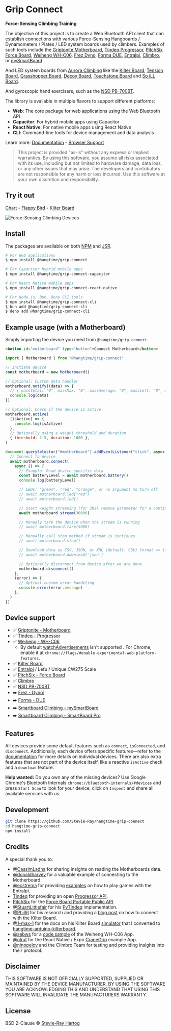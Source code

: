 # Grip Connect

**Force-Sensing Climbing Training**

The objective of this project is to create a Web Bluetooth API client that can establish connections with various
Force-Sensing Hangboards / Dynamometers / Plates / LED system boards used by climbers. Examples of such tools include
the [Griptonite Motherboard](https://griptonite.io/shop/motherboard/),
[Tindeq Progressor](https://tindeq.com/product/progressor/),
[PitchSix Force Board](https://pitchsix.com/products/force-board-portable),
[Weiheng WH-C06](https://weihengmanufacturer.com/products/wh-c06-bluetooth-300kg-hanging-scale/),
[Frez Dyno](https://shop.frez.app/products/pre-order-frez-dyno),
[Forma DUE](https://forma.training/products/due-pre-sale), [Entralpi](https://entralpi.com/),
[Climbro](https://climbro.com/), or [mySmartBoard](https://www.smartboard-climbing.com/)

And LED system boards from [Aurora Climbing](https://auroraclimbing.com/) like the
[Kilter Board](https://settercloset.com/pages/the-kilter-board),
[Tension Board](https://tensionclimbing.com/product/tension-board-2/),
[Grasshopper Board](https://grasshopperclimbing.com/products/),
[Decoy Board](https://decoy-holds.com/pages/decoy-board), [Touchstone Board](https://touchstoneboardapp.com/) and
[So iLL Board](https://apps.apple.com/us/app/so-ill-board/id1358056082).

And gyroscopic hand exercisers, such as the [NSD PB-700BT](https://www.nsd.com.tw/).

The library is available in multiple flavors to support different platforms:

- **Web**: The core package for web applications using the Web Bluetooth API
- **Capacitor**: For hybrid mobile apps using Capacitor
- **React Native**: For native mobile apps using React Native
- **CLI**: Command-line tools for device management and data analysis

Learn more: [Documentation](https://stevie-ray.github.io/hangtime-grip-connect/) -
[Browser Support](https://caniuse.com/web-bluetooth)

> This project is provided "as-is" without any express or implied warranties. By using this software, you assume all
> risks associated with its use, including but not limited to hardware damage, data loss, or any other issues that may
> arise. The developers and contributors are not responsible for any harm or loss incurred. Use this software at your
> own discretion and responsibility.

## Try it out

[Chart](https://grip-connect.vercel.app/) - [Flappy Bird](https://grip-connect-flappy-bird.vercel.app/) -
[Kilter Board](https://grip-connect-kilter-board.vercel.app/?route=p1083r15p1117r15p1164r12p1185r12p1233r13p1282r13p1303r13p1372r13p1392r14p1505r15)

![Force-Sensing Climbing Devices](https://github.com/user-attachments/assets/c1a8ef3b-8d94-47b6-84a6-f73893e948d6)

## Install

The packages are available on both [NPM](https://www.npmjs.com/package/@hangtime/grip-connect) and
[JSR](https://jsr.io/@hangtime/grip-connect).

```sh [npm]
# For Web applications
$ npm install @hangtime/grip-connect

# For Capacitor hybrid mobile apps
$ npm install @hangtime/grip-connect-capacitor

# For React Native mobile apps
$ npm install @hangtime/grip-connect-react-native

# For Node.js, Bun, Deno CLI tools
$ npm install @hangtime/grip-connect-cli
$ bun add @hangtime/grip-connect-cli
$ deno add @hangtime/grip-connect-cli
```

## Example usage (with a Motherboard)

Simply importing the device you need from `@hangtime/grip-connect`.

```html
<button id="motherboard" type="button">Connect Motherboard</button>
```

```js
import { Motherboard } from "@hangtime/grip-connect"

// Initiate device
const motherboard = new Motherboard()

// Optional: Custom data handler
motherboard.notify((data) => {
  // { massTotal: "0", massMax: "0", massAverage: "0", massLeft: "0", massCenter: "0", massRight: "0" }
  console.log(data)
})

// Optional: Check if the device is active
motherboard.active(
  (isActive) => {
    console.log(isActive)
  },
  // Optionally using a weight threshold and duration
  { threshold: 2.5, duration: 1000 },
)

document.querySelector("#motherboard").addEventListener("click", async () => {
  // Connect to device
  await motherboard.connect(
    async () => {
      // Example: Read device specific data
      const batteryLevel = await motherboard.battery()
      console.log(batteryLevel)

      // LEDs: "green", "red", "orange", or no argument to turn off
      // await motherboard.led("red")
      // await motherboard.led()

      // Start weight streaming (for 30s) remove parameter for a continues stream
      await motherboard.stream(30000)

      // Manualy tare the device when the stream is running
      // await motherboard.tare(5000)

      // Manually call stop method if stream is continues
      // await motherboard.stop()

      // Download data as CSV, JSON, or XML (default: CSV) format => timestamp, frame, battery, samples, masses
      // await motherboard.download('json')

      // Optionally disconnect from device after we are done
      motherboard.disconnect()
    },
    (error) => {
      // Optinal custom error handeling
      console.error(error.message)
    },
  )
})
```

## Device support

- ✅ [Griptonite - Motherboard](https://stevie-ray.github.io/hangtime-grip-connect/devices/motherboard.html)
- ✅ [Tindeq - Progressor](https://stevie-ray.github.io/hangtime-grip-connect/devices/progressor.html)
- ✅ [Weiheng - WH-C06](https://stevie-ray.github.io/hangtime-grip-connect/devices/wh-c06.html)
  - By default [watchAdvertisements](https://chromestatus.com/feature/5180688812736512) isn't supported . For Chrome,
    enable it at `chrome://flags/#enable-experimental-web-platform-features`.
- ✅ [Kilter Board](https://stevie-ray.github.io/hangtime-grip-connect/devices/kilterboard.html)
- ✅ [Entralpi](https://stevie-ray.github.io/hangtime-grip-connect/devices/entralpi.html) / Lefu / Unique CW275 Scale
- ✅ [PitchSix - Force Board](https://stevie-ray.github.io/hangtime-grip-connect/devices/forceboard.html)
- ✅ [Climbro](https://stevie-ray.github.io/hangtime-grip-connect/devices/climbro.html)
- ✅ [NSD PB-700BT](https://stevie-ray.github.io/hangtime-grip-connect/devices/pb-700bt.html)
- ➡️ [Frez - Dyno](https://stevie-ray.github.io/hangtime-grip-connect/devices/frez.html)]
- ➡️ [Forma - DUE](https://stevie-ray.github.io/hangtime-grip-connect/devices/dyno.html)
- ➡️ [Smartboard Climbing - mySmartBoard](https://stevie-ray.github.io/hangtime-grip-connect/devices/mysmartboard.html)
- ➡️
  [Smartboard Climbing - SmartBoard Pro](https://stevie-ray.github.io/hangtime-grip-connect/devices/smartboard-pro.html)

## Features

All devices provide some default features such as `connect`, `isConnected`, and `disconnect`. Additionally, each device
offers specific features—refer to the [documentation](https://stevie-ray.github.io/hangtime-grip-connect/devices/) for
more details on individual devices. There are also extra features that are not part of the device itself, like a
reactive `isActive` check and a `download` feature.

**Help wanted:** Do you own any of the missing devices? Use Google Chrome's Bluetooth Internals
`chrome://bluetooth-internals/#devices` and press `Start Scan` to look for your device, click on `Inspect` and share all
available services with us.

## Development

```bash
git clone https://github.com/Stevie-Ray/hangtime-grip-connect
cd hangtime-grip-connect
npm install
```

## Credits

A special thank you to:

- [@CassimLadha](https://github.com/CassimLadha) for sharing insights on reading the Motherboards data.
- [@donaldharvey](https://github.com/donaldharvey) for a valuable example of connecting to the Motherboard.
- [@ecstrema](https://github.com/ecstrema) for providing [examples](https://github.com/ecstrema/entralpi-games) on how
  to play games with the Entralpi.
- [Tindeq](https://tindeq.com/) for providing an open [Progressor API](https://tindeq.com/progressor_api/).
- [PitchSix](https://pitchsix.com/) for the [Force Board Portable Public API](https://pitchsix.com/pages/downloads).
- [@StuartLittlefair](https://github.com/StuartLittlefair) for his
  [PyTindeq](https://github.com/StuartLittlefair/PyTindeq) implementation.
- [@Phil9l](https://github.com/phil9l) for his research and providing a [blog post](https://bazun.me/blog/kiterboard/)
  on how to connect with the Kilter Board.
- [@1-max-1](https://github.com/1-max-1) for the docs on his Kilter Board
  [simulator](https://github.com/1-max-1/fake_kilter_board) that I converted to
  [hangtime-arduino-kilterboard](https://github.com/Stevie-Ray/hangtime-arduino-kilterboard).
- [@sebws](https://github.com/sebws) for a [code sample](https://github.com/sebws/Crane) of the Weiheng WH-C06 App.
- [@olrut](https://github.com/olrut) for the React Native / Expo [CraneGrip](https://github.com/olrut/CraneGrip) example
  App.
- [@ninopelov](https://github.com/ninopelov) and the Climbro Team for testing and providing insights into their
  protocol.

## Disclaimer

THIS SOFTWARE IS NOT OFFICIALLY SUPPORTED, SUPPLIED OR MAINTAINED BY THE DEVICE MANUFACTURER. BY USING THE SOFTWARE YOU
ARE ACKNOWLEDGING THIS AND UNDERSTAND THAT USING THIS SOFTWARE WILL INVALIDATE THE MANUFACTURERS WARRANTY.

## License

BSD 2-Clause © [Stevie-Ray Hartog](https://github.com/Stevie-Ray)
